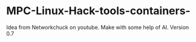 # MPC-Linux-Hack-tools-containers-
Idea from Networkchuck on youtube. Make with some help of AI. Version 0.7 
